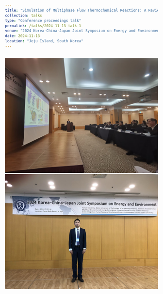 ```yaml
---
title: "Simulation of Multiphase Flow Thermochemical Reactions: A Review of CFD Theory to CFD-AI Intergration"
collection: talks
type: "Conference proceedings talk"
permalink: /talks/2024-11-13-talk-1
venue: "2024 Korea-China-Japan Joint Symposium on Energy and Environment"
date: 2024-11-13
location: "Jeju Island, South Korea"
---
```

<br/><img src='/images/corea1.jpg'><br/><img src='/images/corea2.jpg'>
